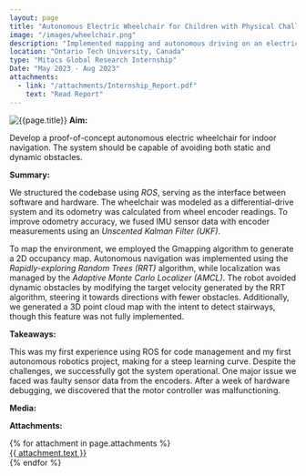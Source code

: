 ```yaml
---
layout: page
title: "Autonomous Electric Wheelchair for Children with Physical Challenges"
image: "/images/wheelchair.png"
description: "Implemented mapping and autonomous driving on an electric wheelchair."
location: "Ontario Tech University, Canada"
type: "Mitacs Global Research Internship"
Date: "May 2023 - Aug 2023"
attachments:
  - link: "/attachments/Internship_Report.pdf"
    text: "Read Report"
---
```

![{{page.title}}]({{page.image}})
**Aim:** 

Develop a proof-of-concept autonomous electric wheelchair for indoor navigation. The system should be capable of avoiding both static and dynamic obstacles.

**Summary:**

We structured the codebase using *ROS*, serving as the interface between software and hardware. The wheelchair was modeled as a differential-drive system and its odometry was calculated from wheel encoder readings. To improve odometry accuracy, we fused IMU sensor data with encoder measurements using an *Unscented Kalman Filter (UKF)*.

To map the environment, we employed the Gmapping algorithm to generate a 2D occupancy map. Autonomous navigation was implemented using the *Rapidly-exploring Random Trees (RRT)* algorithm, while localization was managed by the *Adaptive Monte Carlo Localizer (AMCL)*. The robot avoided dynamic obstacles by modifying the target velocity generated by the RRT algorithm, steering it towards directions with fewer obstacles. Additionally, we generated a 3D point cloud map with the intent to detect stairways, though this feature was not fully implemented.

**Takeaways:**

This was my first experience using ROS for code management and my first autonomous robotics project, making for a steep learning curve. Despite the challenges, we successfully got the system operational. One major issue we faced was faulty sensor data from the encoders. After a week of hardware debugging, we discovered that the motor controller was malfunctioning. 

**Media:**

**Attachments:**

<script src="https://cdnjs.cloudflare.com/ajax/libs/pdf.js/2.16.105/pdf.min.js"></script>

<div class="pdf-thumbnail-container">
  {% for attachment in page.attachments %}
    <div class="pdf-thumbnail-wrapper">
      <canvas class="pdf-thumbnail" data-url="{{ attachment.link }}"></canvas>
      <a href="{{ attachment.link }}" target="_blank">{{ attachment.text }}</a>
    </div>
  {% endfor %}
</div>

<script>
  document.addEventListener("DOMContentLoaded", function () {
    document.querySelectorAll(".pdf-thumbnail").forEach((canvas) => {
      const url = canvas.getAttribute("data-url");

      pdfjsLib.getDocument(url).promise.then(pdf => {
        return pdf.getPage(1);
      }).then(page => {
        const desiredWidth = 200; // Adjust this to control thumbnail width
        const viewport = page.getViewport({ scale: 1 }); // Default scale (1) to get original width

        const scale = desiredWidth / viewport.width; // Calculate scale based on desired width
        const scaledViewport = page.getViewport({ scale });

        const context = canvas.getContext("2d");

        // Set canvas size to match the scaled page
        canvas.width = scaledViewport.width;
        canvas.height = scaledViewport.height;

        const renderContext = {
          canvasContext: context,
          viewport: scaledViewport
        };

        return page.render(renderContext).promise;
      });

      canvas.addEventListener("click", () => {
        window.open(url, "_blank");
      });
    });
  });
</script>

